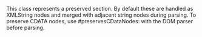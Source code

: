 This class represents a preserved <![CDATA[...]]> section. By default these are handled as XMLString nodes and merged with adjacent string nodes during parsing.  To preserve CDATA nodes, use #preservesCDataNodes: with the DOM parser before parsing.